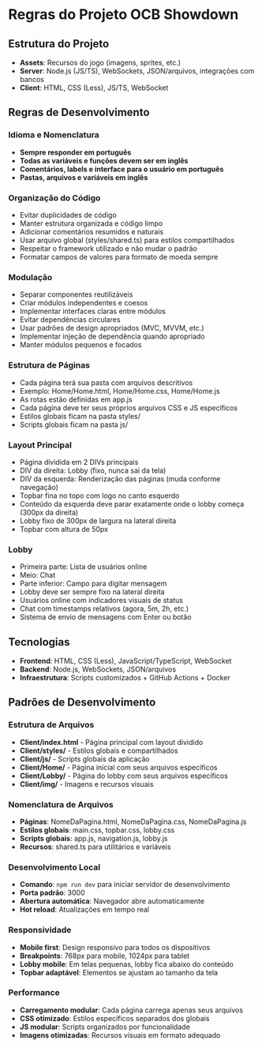 # Regras do Projeto OCB Showdown

## Estrutura do Projeto
- **Assets**: Recursos do jogo (imagens, sprites, etc.)
- **Server**: Node.js (JS/TS), WebSockets, JSON/arquivos, integrações com bancos
- **Client**: HTML, CSS (Less), JS/TS, WebSocket

## Regras de Desenvolvimento

### Idioma e Nomenclatura
- **Sempre responder em português**
- **Todas as variáveis e funções devem ser em inglês**
- **Comentários, labels e interface para o usuário em português**
- **Pastas, arquivos e variáveis em inglês**

### Organização do Código
- Evitar duplicidades de código
- Manter estrutura organizada e código limpo
- Adicionar comentários resumidos e naturais
- Usar arquivo global (styles/shared.ts) para estilos compartilhados
- Respeitar o framework utilizado e não mudar o padrão
- Formatar campos de valores para formato de moeda sempre

### Modulação
- Separar componentes reutilizáveis
- Criar módulos independentes e coesos
- Implementar interfaces claras entre módulos
- Evitar dependências circulares
- Usar padrões de design apropriados (MVC, MVVM, etc.)
- Implementar injeção de dependência quando apropriado
- Manter módulos pequenos e focados

### Estrutura de Páginas
- Cada página terá sua pasta com arquivos descritivos
- Exemplo: Home/Home.html, Home/Home.css, Home/Home.js
- As rotas estão definidas em app.js
- Cada página deve ter seus próprios arquivos CSS e JS específicos
- Estilos globais ficam na pasta styles/
- Scripts globais ficam na pasta js/

### Layout Principal
- Página dividida em 2 DIVs principais
- DIV da direita: Lobby (fixo, nunca sai da tela)
- DIV da esquerda: Renderização das páginas (muda conforme navegação)
- Topbar fina no topo com logo no canto esquerdo
- Conteúdo da esquerda deve parar exatamente onde o lobby começa (300px da direita)
- Lobby fixo de 300px de largura na lateral direita
- Topbar com altura de 50px

### Lobby
- Primeira parte: Lista de usuários online
- Meio: Chat
- Parte inferior: Campo para digitar mensagem
- Lobby deve ser sempre fixo na lateral direita
- Usuários online com indicadores visuais de status
- Chat com timestamps relativos (agora, 5m, 2h, etc.)
- Sistema de envio de mensagens com Enter ou botão

## Tecnologias
- **Frontend**: HTML, CSS (Less), JavaScript/TypeScript, WebSocket
- **Backend**: Node.js, WebSockets, JSON/arquivos
- **Infraestrutura**: Scripts customizados + GitHub Actions + Docker

## Padrões de Desenvolvimento

### Estrutura de Arquivos
- **Client/index.html** - Página principal com layout dividido
- **Client/styles/** - Estilos globais e compartilhados
- **Client/js/** - Scripts globais da aplicação
- **Client/Home/** - Página inicial com seus arquivos específicos
- **Client/Lobby/** - Página do lobby com seus arquivos específicos
- **Client/img/** - Imagens e recursos visuais

### Nomenclatura de Arquivos
- **Páginas**: NomeDaPagina.html, NomeDaPagina.css, NomeDaPagina.js
- **Estilos globais**: main.css, topbar.css, lobby.css
- **Scripts globais**: app.js, navigation.js, lobby.js
- **Recursos**: shared.ts para utilitários e variáveis

### Desenvolvimento Local
- **Comando**: `npm run dev` para iniciar servidor de desenvolvimento
- **Porta padrão**: 3000
- **Abertura automática**: Navegador abre automaticamente
- **Hot reload**: Atualizações em tempo real

### Responsividade
- **Mobile first**: Design responsivo para todos os dispositivos
- **Breakpoints**: 768px para mobile, 1024px para tablet
- **Lobby mobile**: Em telas pequenas, lobby fica abaixo do conteúdo
- **Topbar adaptável**: Elementos se ajustam ao tamanho da tela

### Performance
- **Carregamento modular**: Cada página carrega apenas seus arquivos
- **CSS otimizado**: Estilos específicos separados dos globais
- **JS modular**: Scripts organizados por funcionalidade
- **Imagens otimizadas**: Recursos visuais em formato adequado
